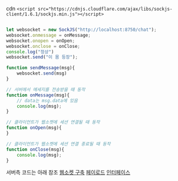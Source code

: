 cdn
`<script src="https://cdnjs.cloudflare.com/ajax/libs/sockjs-client/1.6.1/sockjs.min.js"></script>`

```js

let websocket = new SockJS("http://localhost:8750/chat");  
websocket.onmessage = onMessage;  
websocket.onopen = onOpen;  
websocket.onclose = onClose;  
console.log("정상")  
websocket.send("이 몸 등장");  

function sendMessage(msg){
	websocket.send(msg)
}

// 서버에서 메세지를 전송받을 때 동작
function onMessage(msg){  
	// data는 msg.data에 있음
    console.log(msg);  
}  

// 클라이언트가 웹소켓에 세션 연결될 때 동작
function onOpen(msg){  
}

// 클라이언트가 웹소켓에 세션 연결 종료될 때 동작
function onClose(msg){  
    console.log(msg);  
}

```

서버측 코드는 아래 참조
[웹소켓 구축](obsidian://open?vault=obsidian&file=JAVA%2FSpring%2F%EC%9B%B9%EC%86%8C%EC%BC%93%2F%EC%9B%B9%EC%86%8C%EC%BC%93%20%EA%B5%AC%EC%B6%95)
[페이로드](페이로드.md)
[인터페이스](용어/인터페이스.md)


